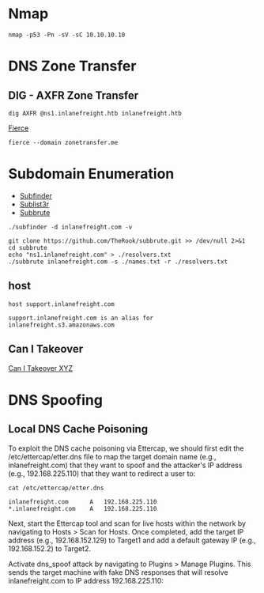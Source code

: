 
# Nmap

```
nmap -p53 -Pn -sV -sC 10.10.10.10
```

# DNS Zone Transfer

## DIG - AXFR Zone Transfer

```
dig AXFR @ns1.inlanefreight.htb inlanefreight.htb
```

[Fierce](https://github.com/mschwager/fierce)
```
fierce --domain zonetransfer.me
```

# Subdomain Enumeration

- [Subfinder](https://github.com/projectdiscovery/subfinder)
- [Sublist3r](https://github.com/aboul3la/Sublist3r)
- [Subbrute](https://github.com/TheRook/subbrute)

```
./subfinder -d inlanefreight.com -v
```

```
git clone https://github.com/TheRook/subbrute.git >> /dev/null 2>&1
cd subbrute
echo "ns1.inlanefreight.com" > ./resolvers.txt
./subbrute inlanefreight.com -s ./names.txt -r ./resolvers.txt
```

## host

```
host support.inlanefreight.com

support.inlanefreight.com is an alias for inlanefreight.s3.amazonaws.com
```

## Can I Takeover

[Can I Takeover XYZ](https://github.com/EdOverflow/can-i-take-over-xyz)

# DNS Spoofing

## Local DNS Cache Poisoning

To exploit the DNS cache poisoning via Ettercap, we should first edit the /etc/ettercap/etter.dns file to map the target domain name (e.g., inlanefreight.com) that they want to spoof and the attacker's IP address (e.g., 192.168.225.110) that they want to redirect a user to:

```
cat /etc/ettercap/etter.dns

inlanefreight.com      A   192.168.225.110
*.inlanefreight.com    A   192.168.225.110
```

Next, start the Ettercap tool and scan for live hosts within the network by navigating to Hosts > Scan for Hosts. Once completed, add the target IP address (e.g., 192.168.152.129) to Target1 and add a default gateway IP (e.g., 192.168.152.2) to Target2.

Activate dns_spoof attack by navigating to Plugins > Manage Plugins. This sends the target machine with fake DNS responses that will resolve inlanefreight.com to IP address 192.168.225.110:

